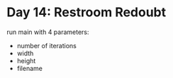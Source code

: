 # Day 14: Restroom Redoubt

run main with 4 parameters:
* number of iterations
* width
* height
* filename
